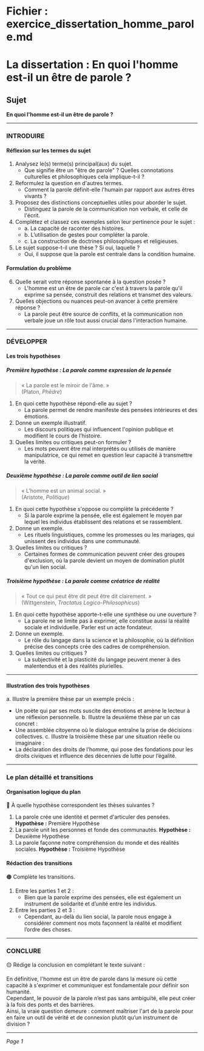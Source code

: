 # Fichier : exercice_dissertation_homme_parole.md

# La dissertation : En quoi l'homme est-il un être de parole ?

## Sujet
**En quoi l'homme est-il un être de parole ?**

---

### INTRODUIRE

#### Réflexion sur les termes du sujet

1. Analysez le(s) terme(s) principal(aux) du sujet.
   - Que signifie être un "être de parole" ? Quelles connotations culturelles et philosophiques cela implique-t-il ?
2. Reformulez la question en d'autres termes.
   - Comment la parole définit-elle l'humain par rapport aux autres êtres vivants ?
3. Proposez des distinctions conceptuelles utiles pour aborder le sujet.
   - Distinguez la parole de la communication non verbale, et celle de l'écrit.
4. Complétez et classez ces exemples selon leur pertinence pour le sujet :
   - a. La capacité de raconter des histoires.
   - b. L’utilisation de gestes pour compléter la parole.
   - c. La construction de doctrines philosophiques et religieuses.
5. Le sujet suppose-t-il une thèse ? Si oui, laquelle ?
   - Oui, il suppose que la parole est centrale dans la condition humaine.

#### Formulation du problème

6. Quelle serait votre réponse spontanée à la question posée ?
   - L'homme est un être de parole car c'est à travers la parole qu'il exprime sa pensée, construit des relations et transmet des valeurs.
7. Quelles objections ou nuances peut-on avancer à cette première réponse ?
   - La parole peut être source de conflits, et la communication non verbale joue un rôle tout aussi crucial dans l'interaction humaine.

---

### DÉVELOPPER

#### Les trois hypothèses

##### Première hypothèse : La parole comme expression de la pensée

> « La parole est le miroir de l'âme. »  
> (Platon, *Phèdre*)

1. En quoi cette hypothèse répond-elle au sujet ?
   - La parole permet de rendre manifeste des pensées intérieures et des émotions.
2. Donne un exemple illustratif.
   - Les discours politiques qui influencent l'opinion publique et modifient le cours de l’histoire.
3. Quelles limites ou critiques peut-on formuler ?
   - Les mots peuvent être mal interprétés ou utilisés de manière manipulatrice, ce qui remet en question leur capacité à transmettre la vérité.

##### Deuxième hypothèse : La parole comme outil de lien social

> « L'homme est un animal social. »  
> (Aristote, *Politique*)

1. En quoi cette hypothèse s'oppose ou complète la précédente ?
   - Si la parole exprime la pensée, elle est également le moyen par lequel les individus établissent des relations et se rassemblent.
2. Donne un exemple.
   - Les rituels linguistiques, comme les promesses ou les mariages, qui unissent des individus dans une communauté.
3. Quelles limites ou critiques ?
   - Certaines formes de communication peuvent créer des groupes d'exclusion, où la parole devient un moyen de domination plutôt qu'un lien social.

##### Troisième hypothèse : La parole comme créatrice de réalité

> « Tout ce qui peut être dit peut être dit clairement. »  
> (Wittgenstein, *Tractatus Logico-Philosophicus*)

1. En quoi cette hypothèse apporte-t-elle une synthèse ou une ouverture ?
   - La parole ne se limite pas à exprimer, elle constitue aussi la réalité sociale et individuelle. Parler est un acte fondateur.
2. Donne un exemple.
   - Le rôle du langage dans la science et la philosophie, où la définition précise des concepts crée des cadres de compréhension.
3. Quelles limites ou critiques ?
   - La subjectivité et la plasticité du langage peuvent mener à des malentendus et à des réalités plurielles.

---

#### Illustration des trois hypothèses

a. Illustre la première thèse par un exemple précis :
   - Un poète qui par ses mots suscite des émotions et amène le lecteur à une réflexion personnelle.
b. Illustre la deuxième thèse par un cas concret :
   - Une assemblée citoyenne où le dialogue entraîne la prise de décisions collectives.
c. Illustre la troisième thèse par une situation réelle ou imaginaire :
   - La déclaration des droits de l’homme, qui pose des fondations pour les droits civiques et influence des décennies de lutte pour l’égalité.

---

### Le plan détaillé et transitions

#### Organisation logique du plan

🔴 À quelle hypothèse correspondent les thèses suivantes ?

1. La parole crée une identité et permet d'articuler des pensées.
   **Hypothèse :** Première Hypothèse
2. La parole unit les personnes et fonde des communautés.
   **Hypothèse :** Deuxième Hypothèse
3. La parole façonne notre compréhension du monde et des réalités sociales.
   **Hypothèse :** Troisième Hypothèse

#### Rédaction des transitions

🟠 Complète les transitions.

1. Entre les parties 1 et 2 :  
   - Bien que la parole exprime des pensées, elle est également un instrument de solidarité et d’unité entre les individus.
2. Entre les parties 2 et 3 :  
   - Cependant, au-delà du lien social, la parole nous engage à considérer comment nos mots façonnent la réalité et modifient l’ordre des choses.

---

### CONCLURE

🟡 Rédige la conclusion en complétant le texte suivant :

En définitive, l'homme est un être de parole dans la mesure où cette capacité à s'exprimer et communiquer est fondamentale pour définir son humanité.  
Cependant, le pouvoir de la parole n’est pas sans ambiguïté, elle peut créer à la fois des ponts et des barrières.  
Ainsi, la vraie question demeure : comment maîtriser l'art de la parole pour en faire un outil de vérité et de connexion plutôt qu’un instrument de division ? 

--- 

*Page 1*